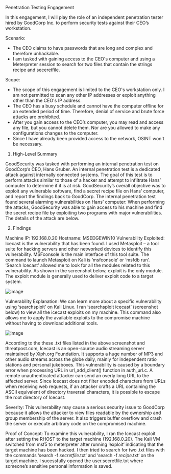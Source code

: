 Penetration Testing Engagement

In this engagement, I will play the role of an independent penetration tester hired by GoodCorp Inc. to perform security tests against their CEO’s workstation.

Scenario:  
- The CEO claims to have passwords that are long and complex and therefore unhackable.
- I am tasked with gaining access to the CEO's computer and using a Meterpreter session to search for two files that contain the strings recipe and seceretfile.

Scope:
- The scope of this engagement is limited to the CEO's workstation only. I am not permitted to scan any other IP addresses or exploit anything other than the CEO's IP address.
- The CEO has a busy schedule and cannot have the computer offline for an extended period of time. Therefore, denial of service and brute force attacks are prohibited.
- After you gain access to the CEO’s computer, you may read and access any file, but you cannot delete them. Nor are you allowed to make any configurations changes to the computer.
- Since I have already been provided access to the network, OSINT won't be necessary.


1.	High-Level Summary

GoodSecurity was tasked with performing an internal penetration test on GoodCorp’s CEO, Hans Gruber. An internal penetration test is a dedicated attack against internally connected systems. The goal of this test is to perform attacks similar to those of a hacker and attempt to infiltrate Hans’ computer to determine if it is at risk. GoodSecurity’s overall objective was to exploit any vulnerable software, find a secret recipe file on Hans’ computer, and report the findings back to GoodCorp.
The internal penetration test found several alarming vulnerabilities on Hans’ computer: When performing the attacks, GoodSecurity was able to gain access to his machine and find the secret recipe file by exploiting two programs with major vulnerabilities. The details of the attack are below.


2.	Findings

Machine IP: 192.168.0.20
Hostname: MSEDGEWIN10
Vulnerability Exploited: Icecast is the vulnerability that has been found. I used Metasploit – a tool suite for hacking servers and other networked devices to identify this vulnerability. MSFconsole is the main interface of this tool suite. The command to launch Metasploit on Kali is ‘msfconsole’ or ‘msfdb run’. ‘Search Icecast’ allowed me to look for all the modules related to this vulnerability. As shown in the screenshot below, exploit is the only module. The exploit module is generally used to deliver exploit code to a target system. 

![image](https://user-images.githubusercontent.com/78771318/128652452-1e580d38-05d7-4890-8835-730e2146adbb.png)

Vulnerability Explanation: We can learn more about a specific vulnerability using ‘searchsploit’ on Kali Linux. I ran ‘searchsploit icecast’ (screenshot below) to view all the icecast exploits on my machine. This command also allows me to apply the available exploits to the compromise machine without having to download additional tools.  

![image](https://user-images.githubusercontent.com/78771318/128652468-1f58c77b-4abf-4a1e-84fc-878ededddb2e.png)

According to the these .txt files listed in the above screenshot and threatpost.com, Icecast is an open-source audio streaming server maintained by Xiph.org Foundation. It supports a huge number of MP3 and other audio streams across the globe daily, mainly for independent ratio stations and personal jukeboxes. 
This vulnerability is caused by a boundary error when processing URL in url_add_client() function in auth_url.c. A remote unauthenticated attacker can send an overly long URL to the affected server. Since Icecast does not filter encoded characters from URLs when receiving web requests, if an attacker crafts a URL containing the ASCII equivalent of directory traversal characters, it is possible to escape the root directory of Icecast. 

Severity: This vulnerability may cause a serious security issue to GoodCorp because it allows the attacker to view files readable by the ownership and group membership of the server. It also triggers buffer overflow and crash the server or execute arbitrary code on the compromised machine.

Proof of Concept: To examine this vulnerability, I ran the Icecast exploit after setting the RHOST to the target machine (192.168.0.20). The Kali VM switched from msf5 to meterpreter after running ‘exploit‘ indicating that the target machine has been hacked. I then tried to search for two .txt files with the commands ‘search -f *secretfile*.txt‘ and ‘search -f *recipe*.txt‘ on the target machine. I sucessfully opened the user.secretfile.txt where someone’s sensitive personal information is saved. 


